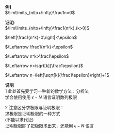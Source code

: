 **例1**  
$\lim\limits_{n\to+\infty}\frac1n=0$  
  
**证明**:  
$\lim\limits_{n\to+\infty}\frac1{n^k},(k>0)$  
  
$\left|\frac1{n^k}-0\right|<\epsilon$  
  
$\Leftarrow \frac1{n^k}<\epsilon$  
  
$\Leftarrow n^k>\frac1\epsilon$  
  
$\Leftarrow n>\sqrt[k]{\frac1\epsilon}$  
  
$\Leftarrow n=\left[\sqrt[k]{\frac1\epsilon}\right]+1$  
  
**说明**  
1 此处首先要学习一种新的数学方法：分析法  
学会使用使用 $\epsilon-N$ 语言证明数列极限  
  
2 注意区分求极限与证明极限：  
求极限是证明极限的一种方式  
(不能以求代证)  
证明极限除了把极限求出来，还能用 $\epsilon-N$ 语言  
